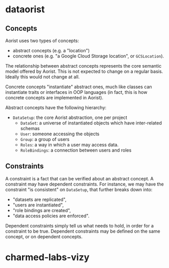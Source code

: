 # dataorist

## Concepts
Aorist uses two types of concepts:
- abstract concepts (e.g. a "location") 
- concrete ones (e.g. "a Google Cloud Storage location", or `GCSLocation`).

The relationship between abstract concepts represents the core semantic model offered by Aorist. This is not expected to change on a regular basis. Ideally this would not change at all.

Concrete concepts "instantiate" abstract ones, much like classes can instantiate traits or interfaces in OOP languages (in fact, this is how concrete concepts are implemented in Aorist).

Abstract concepts have the following hierarchy:

- `DataSetup`: the core Aorist abstraction, one per project
  - `DataSet`:  a universe of instantiated objects which have inter-related schemas
  - `User`:  someone accessing the objects
  - `Group`:  a group of users
  - `Roles`:  a way in which a user may access data.
  - `RoleBindings`:  a connection between users and roles 

## Constraints

A constraint is a fact that can be verified about an abstract concept. A constraint may have dependent constraints. For instance, we may have the constraint "is consistent" on `DataSetup`, that further breaks down into:
- "datasets are replicated",
- "users are instantiated",
- "role bindings are created", 
- "data access policies are enforced".

Dependent constraints simply tell us what needs to hold, in order for a constraint to be true. Dependent constraints may be defined on the same concept, or on dependent concepts.
# charmed-labs-vizy
